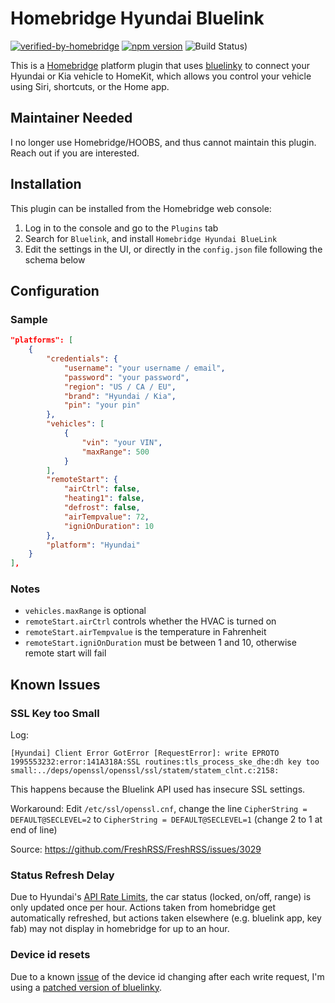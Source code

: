 # Homebridge Hyundai Bluelink

[![verified-by-homebridge](https://badgen.net/badge/homebridge/verified/purple)](https://github.com/homebridge/homebridge/wiki/Verified-Plugins)
[![npm version](https://badge.fury.io/js/homebridge-hyundai-bluelink.svg)](https://badge.fury.io/js/homebridge-hyundai-bluelink)
![Build Status)](https://img.shields.io/github/workflow/status/athal7/homebridge-hyundai-bluelink/build/main)

This is a [Homebridge](https://homebridge.io) platform plugin that uses [bluelinky](https://github.com/Hacksore/bluelinky) to connect your Hyundai or Kia vehicle to HomeKit, which allows you control your vehicle using Siri, shortcuts, or the Home app.

## Maintainer Needed

I no longer use Homebridge/HOOBS, and thus cannot maintain this plugin. Reach out if you are interested.

## Installation

This plugin can be installed from the Homebridge web console:

1. Log in to the console and go to the `Plugins` tab
2. Search for `Bluelink`, and install `Homebridge Hyundai BlueLink`
3. Edit the settings in the UI, or directly in the `config.json` file following the schema below

## Configuration

### Sample

```json
"platforms": [
    {
        "credentials": {
            "username": "your username / email",
            "password": "your password",
            "region": "US / CA / EU",
            "brand": "Hyundai / Kia",
            "pin": "your pin"
        },
        "vehicles": [
            {
                "vin": "your VIN",
                "maxRange": 500
            }
        ],
        "remoteStart": {
            "airCtrl": false,
            "heating1": false,
            "defrost": false,
            "airTempvalue": 72,
            "igniOnDuration": 10
        },
        "platform": "Hyundai"
    }
],
```

### Notes

- `vehicles.maxRange` is optional
- `remoteStart.airCtrl` controls whether the HVAC is turned on
- `remoteStart.airTempvalue` is the temperature in Fahrenheit
- `remoteStart.igniOnDuration` must be between 1 and 10, otherwise remote start will fail

## Known Issues

### SSL Key too Small

Log:

```
[Hyundai] Client Error GotError [RequestError]: write EPROTO 1995553232:error:141A318A:SSL routines:tls_process_ske_dhe:dh key too small:../deps/openssl/openssl/ssl/statem/statem_clnt.c:2158:
```

This happens because the Bluelink API used has insecure SSL settings.

Workaround: Edit `/etc/ssl/openssl.cnf`, change the line `CipherString = DEFAULT@SECLEVEL=2` to `CipherString = DEFAULT@SECLEVEL=1` (change 2 to 1 at end of line)

Source: https://github.com/FreshRSS/FreshRSS/issues/3029

### Status Refresh Delay

Due to Hyundai's [API Rate Limits](https://github.com/Hacksore/bluelinky/wiki/API-Rate-Limits), the car status (locked, on/off, range) is only updated once per hour. Actions taken from homebridge get automatically refreshed, but actions taken elsewhere (e.g. bluelink app, key fab) may not display in homebridge for up to an hour.

### Device id resets

Due to a known [issue](https://github.com/Hyundai-Kia-Connect/kia_uvo/issues/672) of the device id changing after each write request, I'm using a [patched version of bluelinky](https://github.com/hansds/bluelinky).
